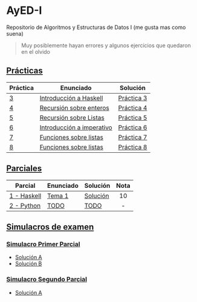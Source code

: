 # AyED-I

Repositorio de Algoritmos y Estructuras de Datos I (me gusta mas como suena)

> Muy posiblemente hayan errores y algunos ejercicios que quedaron en el olvido

## [Prácticas](https://github.com/SashaBerkowsky/AyED-I/tree/main/Pr%C3%A1cticas)

| Práctica                    | Enunciado                                                         | Solución                                          |
| --------------------------- | ----------------------------------------------------------------- | ------------------------------------------------- |
| [3](Prácticas/Práctica%203) | [Introducción a Haskell](Prácticas/Práctica%203/enunciado.pdf)    | [Práctica 3](Prácticas/Práctica%203/practica3.hs) |
| [4](Prácticas/Práctica%4)   | [Recursión sobre enteros](Prácticas/Práctica%204/enunciado.pdf)   | [Práctica 4](Prácticas/Práctica%204/practica4.hs) |
| [5](Prácticas/Práctica%205) | [Recursión sobre Listas](Prácticas/Práctica%205/enunciado.pdf)    | [Práctica 5](Prácticas/Práctica%205/practica5.hs) |
| [6](Prácticas/Práctica%206) | [Introducción a imperativo](Prácticas/Práctica%206/enunciado.pdf) | [Práctica 6](Prácticas/Práctica%206/practica6.py) |
| [7](Prácticas/Práctica%207) | [Funciones sobre listas](Prácticas/Práctica%207/enunciado.pdf)    | [Práctica 7](Prácticas/Práctica%207/practica7.py) |
| [8](Prácticas/Práctica%208) | [Funciones sobre listas](Prácticas/Práctica%208/enunciado.pdf)    | [Práctica 8](Prácticas/Práctica%208/practica8.py) |

## [Parciales](/Parciales)

| Parcial                                   | Enunciado                                          | Solución                                          | Nota |
| ----------------------------------------- | -------------------------------------------------- | ------------------------------------------------- | :--: |
| [1 - Haskell](/Parciales/1%20-%20Haskell) | [Tema 1](/Parciales/1%20-%20Haskell/enunciado.pdf) | [Solución](/Parciales/1%20-%20Haskell/parcial.hs) |  10  |
| [2 - Python](/Parciales/2%20-%20Python)   | [TODO](/Parciales/2%20-%20Python/enunciado.pdf)    | [TODO](/Parciales/2%20-%20Python/parcial.py)      |  -   |

## [Simulacros de examen](/Simulacros/1%20-%20Haskell/)

### [Simulacro Primer Parcial](/Simulacros/1%20-%20Haskell/enunciado.pdf)

- [Solución A](/Simulacros/1%20-%20Haskell/simulacro.hs)
- [Solución B](/Simulacros/1%20-%20Haskell/simulacro-b.hs)

### [Simulacro Segundo Parcial](/Simulacros/2%20-%20Python/enunciado.jpg)

- [Solución A](/Simulacros/2%20-%20Python/simulacro.py)
